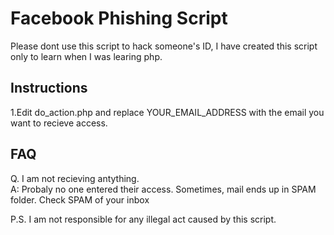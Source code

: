 # Facebook Phishing Script

Please dont use this script to hack someone's ID, I have created this script only to learn when I was learing php.


<h2>Instructions</h2>
1.Edit do_action.php and replace YOUR_EMAIL_ADDRESS with the email you want to recieve access.


<h2>FAQ</h2>

Q. I am not recieving antything. <br>
A: Probaly no one entered their access. Sometimes, mail ends up in SPAM folder. Check SPAM of your inbox


P.S. I am not responsible for any illegal act caused by this script.






